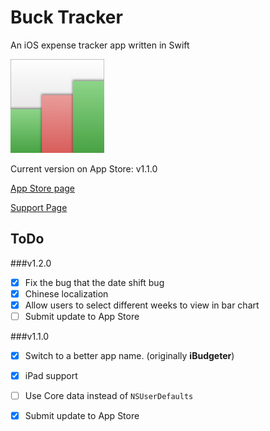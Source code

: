 # Buck Tracker

An iOS expense tracker app written in Swift

<img src="/BuckTracker/AppIcon.png" width="150">

Current version on App Store: v1.1.0

[App Store page](https://itunes.apple.com/us/app/ibudgeter/id1048395728?ls=1&mt=8)

[Support Page](http://hkalexling.com/2015/10/11/ibudgeter-support-page/)

## ToDo

###v1.2.0

- [X] Fix the bug that the date shift bug
- [X] Chinese localization
- [X] Allow users to select different weeks to view in bar chart
- [ ] Submit update to App Store

###v1.1.0

- [X] Switch to a better app name. (originally **iBudgeter**)
- [X] iPad support
- [ ] Use Core data instead of `NSUserDefaults`
- [X] Submit update to App Store


